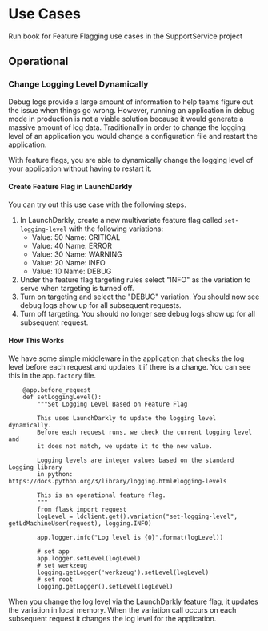 # Use Cases 

Run book for Feature Flagging use cases in the SupportService project 

## Operational 

### Change Logging Level Dynamically 

Debug logs provide a large amount of information to help teams figure out 
the issue when things go wrong. However, running an application in debug 
mode in production is not a viable solution because it would generate a 
massive amount of log data. Traditionally in order to change the logging 
level of an application you would change a configuration file and restart 
the application. 

With feature flags, you are able to dynamically change the logging level of 
your application without having to restart it. 

#### Create Feature Flag in LaunchDarkly 
You can try out this use case with the following steps. 

1. In LaunchDarkly, create a new multivariate feature flag called `set-logging-level` 
with the following variations: 
    * Value: 50 Name: CRITICAL
    * Value: 40 Name: ERROR
    * Value: 30 Name: WARNING
    * Value: 20 Name: INFO
    * Value: 10 Name: DEBUG
2. Under the feature flag targeting rules select "INFO" as the variation to serve 
when targeting is turned off. 
3. Turn on targeting and select the "DEBUG" variation. You should now see debug 
logs show up for all subsequent requests. 
4. Turn off targeting. You should no longer see debug logs show up for all
subsequent request.  

#### How This Works 

We have some simple middleware in the application that checks the log level before
each request and updates it if there is a change. You can see this in the 
`app.factory` file. 

```
    @app.before_request
    def setLoggingLevel():
        """Set Logging Level Based on Feature Flag

        This uses LaunchDarkly to update the logging level dynamically.
        Before each request runs, we check the current logging level and
        it does not match, we update it to the new value.

        Logging levels are integer values based on the standard Logging library
        in python: https://docs.python.org/3/library/logging.html#logging-levels 

        This is an operational feature flag.
        """
        from flask import request
        logLevel = ldclient.get().variation("set-logging-level", getLdMachineUser(request), logging.INFO)

        app.logger.info("Log level is {0}".format(logLevel))

        # set app 
        app.logger.setLevel(logLevel)
        # set werkzeug
        logging.getLogger('werkzeug').setLevel(logLevel)
        # set root
        logging.getLogger().setLevel(logLevel)
```

When you change the log level via the LaunchDarkly feature flag, it updates the 
variation in local memory. When the variation call occurs on each subsequent 
request it changes the log level for the application. 